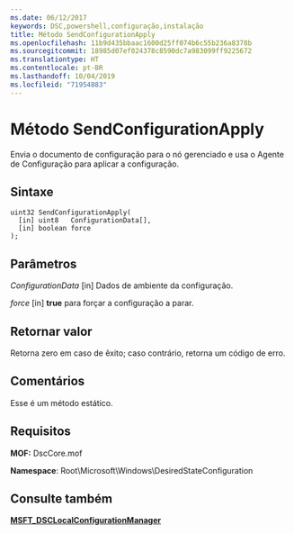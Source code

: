 ```yaml
---
ms.date: 06/12/2017
keywords: DSC,powershell,configuração,instalação
title: Método SendConfigurationApply
ms.openlocfilehash: 11b9d435bbaac1600d25ff074b6c55b236a8378b
ms.sourcegitcommit: 18985d07ef024378c8590dc7a983099ff9225672
ms.translationtype: HT
ms.contentlocale: pt-BR
ms.lasthandoff: 10/04/2019
ms.locfileid: "71954883"
---
```

# <a name="sendconfigurationapply-method"></a>Método SendConfigurationApply

Envia o documento de configuração para o nó gerenciado e usa o Agente de Configuração para aplicar a configuração.

## <a name="syntax"></a>Sintaxe

```mof
uint32 SendConfigurationApply(
  [in] uint8   ConfigurationData[],
  [in] boolean force
);
```

## <a name="parameters"></a>Parâmetros

*ConfigurationData* \[in\] Dados de ambiente da configuração.

*force* \[in\] **true** para forçar a configuração a parar.

## <a name="return-value"></a>Retornar valor

Retorna zero em caso de êxito; caso contrário, retorna um código de erro.

## <a name="remarks"></a>Comentários

Esse é um método estático.

## <a name="requirements"></a>Requisitos

**MOF:** DscCore.mof

**Namespace**: Root\Microsoft\Windows\DesiredStateConfiguration

## <a name="see-also"></a>Consulte também

[**MSFT_DSCLocalConfigurationManager**](msft-dsclocalconfigurationmanager.md)
